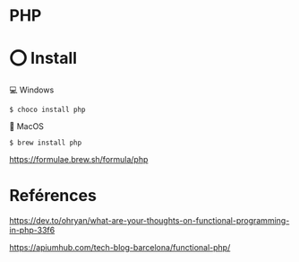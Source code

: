 # PHP

# :o: Install

:computer: Windows

```
$ choco install php
```

:strawberry: MacOS

```
$ brew install php
```

https://formulae.brew.sh/formula/php





# Reférences

https://dev.to/ohryan/what-are-your-thoughts-on-functional-programming-in-php-33f6

https://apiumhub.com/tech-blog-barcelona/functional-php/

